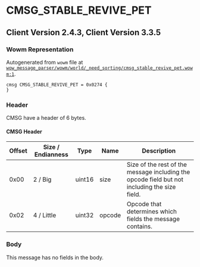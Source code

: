 # CMSG_STABLE_REVIVE_PET

## Client Version 2.4.3, Client Version 3.3.5

### Wowm Representation

Autogenerated from `wowm` file at [`wow_message_parser/wowm/world/_need_sorting/cmsg_stable_revive_pet.wowm:1`](https://github.com/gtker/wow_messages/tree/main/wow_message_parser/wowm/world/_need_sorting/cmsg_stable_revive_pet.wowm#L1).
```rust,ignore
cmsg CMSG_STABLE_REVIVE_PET = 0x0274 {
}
```
### Header

CMSG have a header of 6 bytes.

#### CMSG Header

| Offset | Size / Endianness | Type   | Name   | Description |
| ------ | ----------------- | ------ | ------ | ----------- |
| 0x00   | 2 / Big           | uint16 | size   | Size of the rest of the message including the opcode field but not including the size field.|
| 0x02   | 4 / Little        | uint32 | opcode | Opcode that determines which fields the message contains.|

### Body

This message has no fields in the body.

